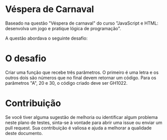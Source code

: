 # Véspera de Carnaval

Baseado na questão "Véspera de carnaval" do curso "JavaScript e HTML: desenvolva um jogo e pratique lógica de programação".

A questão abordava o seguinte desafio:

# O desafio

Criar uma função que recebe três parâmetros. O primeiro é uma letra e os outros dois são números que no final devem retornar um código. Para os parâmetros "A", 20 e 30, o código criado deve ser GH1022.

# Contribuição

Se você tiver alguma sugestão de melhoria ou identificar algum problema neste plano de testes, sinta-se à vontade para abrir uma issue ou enviar um pull request. Sua contribuição é valiosa e ajuda a melhorar a qualidade deste documento.
